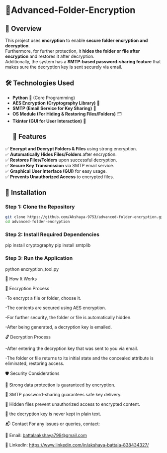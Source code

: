 # 🔐Advanced-Folder-Encryption
## 📌 Overview
This project uses **encryption** to enable **secure folder encryption and decryption**.  
 Furthermore, for further protection, it **hides the folder or file after encryption** and restores it after decryption.  
 Additionally, the system has a **SMTP-based password-sharing feature** that makes sure the decryption key is sent securely via email.
## 🛠️ Technologies Used
- **Python** 🐍 (Core Programming)
- **AES Encryption (Cryptography Library)** 🔐
- **SMTP (Email Service for Key Sharing)** 📧
- **OS Module (For Hiding & Restoring Files/Folders)** 🗂️
- **Tkinter (GUI for User Interaction)** 🎨
  ## 📖 Features
✅ **Encrypt and Decrypt Folders & Files** using strong  encryption.  
✅ **Automatically Hides Files/Folders** after encryption.  
✅ **Restores Files/Folders** upon successful decryption.  
✅ **Secure Key Transmission** via SMTP email service.  
✅ **Graphical User Interface (GUI)** for easy usage.  
✅ **Prevents Unauthorized Access** to encrypted files.
## 🚀 Installation

### **Step 1: Clone the Repository**
```bash
git clone https://github.com/Akshaya-9753/advanced-folder-encryption.git
cd advanced-folder-encryption
```
### **Step 2: Install Required Dependencies**
pip install cryptography
pip install smtplib
### **Step 3: Run the Application**
python encryption_tool.py


🎯 How It Works

🔐 Encryption Process
 
 -To encrypt a file or folder, choose it.
 
 -The contents are secured using AES encryption.
 
 -For further security, the folder or file is automatically hidden.
 
 -After being generated, a decryption key is emailed.

 
 🔓 Decryption Process
 
 -After entering the decryption key that was sent to you via email. 
 
 -The folder or file returns to its initial state and the concealed attribute is eliminated, restoring access.


🛡️ Security Considerations


🔹 Strong data protection is guaranteed by  encryption.

🔹 SMTP password-sharing guarantees safe key delivery.

🔹 Hidden files prevent unauthorized access to encrypted content.


🔹 the decryption key is never kept in plain text.





📬 Contact
For any issues or queries, contact:

📧 Email: battalaakshaya799@gmail.com


🔗 LinkedIn: https://www.linkedin.com/in/akshaya-battala-838434327/
